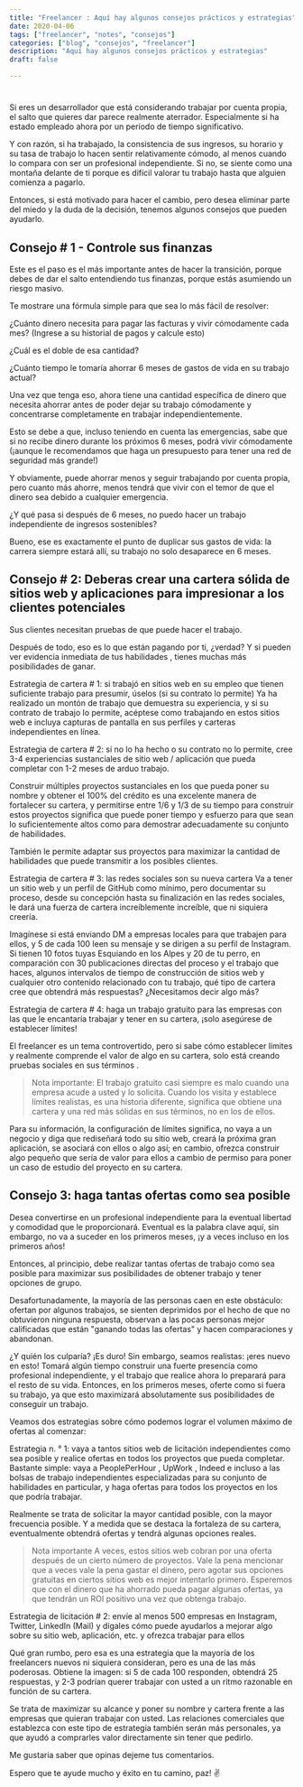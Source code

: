 ```yaml
---
title: "Freelancer : Aquí hay algunos consejos prácticos y estrategias"
date: 2020-04-06
tags: ["freelancer", "notes", "consejos"]
categories: ["blog", "consejos", "freelancer"]
description: "Aquí hay algunos consejos prácticos y estrategias"
draft: false

---
```

# 

Si eres un desarrollador que está considerando trabajar por cuenta propia, el salto que quieres dar parece realmente aterrador. Especialmente si ha estado empleado ahora por un período de tiempo significativo.

Y con razón, si ha trabajado, la consistencia de sus ingresos, su horario y su tasa de trabajo lo hacen sentir relativamente cómodo, al menos cuando lo compara con ser un profesional independiente. Si no, se siente como una montaña delante de ti porque es difícil valorar tu trabajo hasta que alguien comienza a pagarlo.

Entonces, si está motivado para hacer el cambio, pero desea eliminar parte del miedo y la duda de la decisión, tenemos algunos consejos que pueden ayudarlo.

## Consejo # 1 - Controle sus finanzas

Este es el paso es el más importante antes de hacer la transición, porque debes de dar el salto entendiendo tus finanzas, porque estás asumiendo un riesgo masivo.

Te mostrare una fórmula simple para que sea lo más fácil de resolver:

¿Cuánto dinero necesita para pagar las facturas y vivir cómodamente cada mes?
 (Ingrese a su historial de pagos y calcule esto)

¿Cuál es el doble de esa cantidad?

¿Cuánto tiempo le tomaría ahorrar 6 meses de gastos de vida en su trabajo actual?

Una vez que tenga eso, ahora tiene una cantidad específica de dinero que necesita ahorrar antes de poder dejar su trabajo cómodamente y concentrarse completamente en trabajar independientemente.

Esto se debe a que, incluso teniendo en cuenta las emergencias, sabe que si no recibe dinero durante los próximos 6 meses, podrá vivir cómodamente (¡aunque le recomendamos que haga un presupuesto para tener una red de seguridad más grande!)

Y obviamente, puede ahorrar menos y seguir trabajando por cuenta propia, pero cuanto más ahorre, menos tendrá que vivir con el temor de que el dinero sea    debido a cualquier emergencia.

¿Y qué pasa si después de 6 meses, no puedo hacer un trabajo independiente de ingresos sostenibles?

Bueno, ese es exactamente el punto de duplicar sus gastos de vida: la carrera siempre estará allí, su trabajo no solo desaparece en 6 meses.

## Consejo # 2: Deberas crear una cartera sólida de sitios web y aplicaciones para impresionar a los clientes potenciales

Sus clientes necesitan pruebas de que puede hacer el trabajo.

Después de todo, eso es lo que están pagando por ti, ¿verdad? Y si pueden ver evidencia inmediata de tus habilidades , tienes muchas más posibilidades de ganar.

Estrategia de cartera # 1: si trabajó en sitios web en su empleo que tienen suficiente trabajo para presumir, úselos (si su contrato lo permite)
Ya ha realizado un montón de trabajo que demuestra su experiencia, y si su contrato de trabajo lo permite, acéptese como trabajando en estos sitios web e incluya capturas de pantalla en sus perfiles y carteras independientes en línea.

Estrategia de cartera # 2: si no lo ha hecho o su contrato no lo permite, cree 3-4 experiencias sustanciales de sitio web / aplicación que pueda completar con 1-2 meses de arduo trabajo.

Construir múltiples proyectos sustanciales en los que pueda poner su nombre y obtener el 100% del crédito es una excelente manera de fortalecer su cartera, y permitirse entre 1/6 y 1/3 de su tiempo para construir estos proyectos significa que puede poner tiempo y esfuerzo para que sean lo suficientemente altos como para demostrar adecuadamente su conjunto de habilidades.

También le permite adaptar sus proyectos para maximizar la cantidad de habilidades que puede transmitir a los posibles clientes.

Estrategia de cartera # 3: las redes sociales son su nueva cartera
Va a tener un sitio web y un perfil de GitHub como mínimo, pero documentar su proceso, desde su concepción hasta su finalización en las redes sociales, le dará una fuerza de cartera increíblemente increíble, que ni siquiera creería.

Imagínese si está enviando DM a empresas locales para que trabajen para ellos, y 5 de cada 100 leen su mensaje y se dirigen a su perfil de Instagram. Si tienen 10 fotos tuyas Esquiando en los Alpes y 20 de tu perro, en comparación con 30 publicaciones directas del proceso y el trabajo que haces, algunos intervalos de tiempo de construcción de sitios web y cualquier otro contenido relacionado con tu trabajo, qué tipo de cartera cree que obtendrá más respuestas? ¿Necesitamos decir algo más?

Estrategia de cartera # 4: haga un trabajo gratuito para las empresas con las que le encantaría trabajar y tener en su cartera, ¡solo asegúrese de establecer límites!

El freelancer es un tema controvertido, pero si sabe cómo establecer límites y realmente comprende el valor de algo en su cartera, solo está creando pruebas sociales en sus términos .

> Nota importante: El trabajo gratuito casi siempre es malo cuando una empresa acude a usted y lo solicita. Cuando los visita y establece límites realistas, es una historia diferente, significa que obtiene una cartera y una red más sólidas en sus términos, no en los de ellos.

Para su información, la configuración de límites significa, no vaya a un negocio y diga que rediseñará todo su sitio web, creará la próxima gran aplicación, se asociará con ellos o algo así; en cambio, ofrezca construir algo pequeño que sería de valor para ellos a cambio de permiso para poner un caso de estudio del proyecto en su cartera.

## Consejo 3: haga tantas ofertas como sea ​​posible

Desea convertirse en un profesional independiente para la eventual libertad y comodidad que le proporcionará. Eventual es la palabra clave aquí, sin embargo, no va a suceder en los primeros meses, ¡y a veces incluso en los primeros años!

Entonces, al principio, debe realizar tantas ofertas de trabajo como sea posible para maximizar sus posibilidades de obtener trabajo y tener opciones de grupo.

Desafortunadamente, la mayoría de las personas caen en este obstáculo: ofertan por algunos trabajos, se sienten deprimidos por el hecho de que no obtuvieron ninguna respuesta, observan a las pocas personas mejor calificadas que están "ganando todas las ofertas" y hacen comparaciones y abandonan.

¿Y quién los culparía? ¡Es duro! Sin embargo, seamos realistas: ¡eres nuevo en esto! Tomará algún tiempo construir una fuerte presencia como profesional independiente, y el trabajo que realice ahora lo preparará para el resto de su vida. Entonces, en los primeros meses, oferte como si fuera su trabajo, ya que esto maximizará absolutamente sus posibilidades de conseguir un trabajo.

Veamos dos estrategias sobre cómo podemos lograr el volumen máximo de ofertas al comenzar:

Estrategia n. ° 1: vaya a tantos sitios web de licitación independientes como sea posible y realice ofertas en todos los proyectos que pueda completar.
Bastante simple: vaya a PeoplePerHour , UpWork , Indeed e incluso a las bolsas de trabajo independientes especializadas para su conjunto de habilidades en particular, y haga ofertas para todos los proyectos en los que podría trabajar.

Realmente se trata de solicitar la mayor cantidad posible, con la mayor frecuencia posible. Y a medida que se destaca la fortaleza de su cartera, eventualmente obtendrá ofertas y tendrá algunas opciones reales.

> Nota importante A veces, estos sitios web cobran por una oferta después de un cierto número de proyectos. Vale la pena mencionar que a veces vale la pena gastar el dinero, pero agotar sus opciones gratuitas en ciertos sitios web es mejor intentarlo primero. Esperemos que con el dinero que ha ahorrado pueda pagar algunas ofertas, ya que tendrán un ROI positivo una vez que obtenga trabajo.

Estrategia de licitación # 2: envíe al menos 500 empresas en Instagram, Twitter, LinkedIn (Mail) y dígales cómo puede ayudarlos a mejorar algo sobre su sitio web, aplicación, etc. y ofrezca trabajar para ellos

Qué gran rumbo, pero esa es una estrategia que la mayoría de los freelancers nuevos ni siquiera consideran, pero es una de las más poderosas. Obtiene la imagen: si 5 de cada 100 responden, obtendrá 25 respuestas, y 2-3 podrían querer trabajar con usted a un ritmo razonable en función de su cartera.

Se trata de maximizar su alcance y poner su nombre y cartera frente a las empresas que quieran trabajar con usted. Las relaciones comerciales que establezca con este tipo de estrategia también serán más personales, ya que ayudó a comprarles valor directamente sin tener que pedirlo.

Me gustaria saber que opinas dejeme tus comentarios.

Espero que te ayude mucho y éxito en tu camino, paz! ✌ 